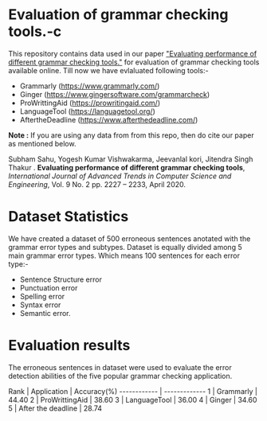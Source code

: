 # Evaluation of grammar checking tools.-c
This repository contains data used in our paper ["Evaluating performance of different grammar checking tools."](https://www.researchgate.net/publication/341120064_Evaluating_Performance_of_Different_Grammar_Checking_Tools) for evaluation of grammar checking tools available online. Till now we have evlaluated following tools:-

* Grammarly (https://www.grammarly.com/)
* Ginger (https://www.gingersoftware.com/grammarcheck)
* ProWrittingAid (https://prowritingaid.com/)
* LanguageTool (https://languagetool.org/)
* AftertheDeadline (https://www.afterthedeadline.com/)

**Note :** If you are using any data from from this repo, then do cite our paper as mentioned below.

Subham Sahu, Yogesh Kumar Vishwakarma, Jeevanlal kori, Jitendra Singh Thakur . **Evaluating performance of different grammar checking tools**, *International Journal of Advanced Trends in Computer Science and Engineering*, Vol. 9 No. 2 pp. 2227 – 2233, April 2020.

# Dataset Statistics
We have created a dataset of 500 erroneous sentences anotated with the grammar error types and subtypes. Dataset is equally divided among 5 main grammar error types. Which means 100 sentences for each error type:-

* Sentence  Structure error
* Punctuation error
* Spelling error
* Syntax error
* Semantic  error. 

# Evaluation results
The erroneous sentences in dataset were used  to  evaluate  the  error  detection abilities  of  the  five  popular  grammar  checking  application.

Rank | Application | Accuracy(%)
------------ | -------------
1 | Grammarly | 44.40
2 | ProWrittingAid | 38.60
3 | LanguageTool | 36.00
4 | Ginger | 34.60
5 | After the deadline | 28.74
